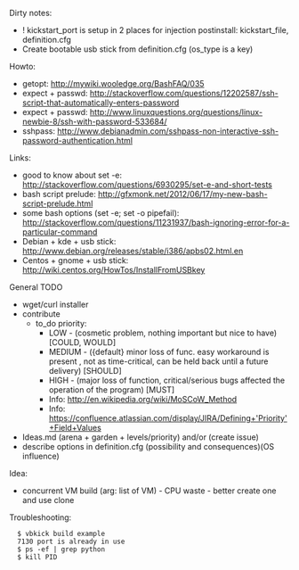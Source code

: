 Dirty notes:
 - ! kickstart_port is setup in 2 places for injection postinstall: kickstart_file, definition.cfg
 - Create bootable usb stick from definition.cfg (os_type is a key)

Howto:
 - getopt: http://mywiki.wooledge.org/BashFAQ/035
 - expect + passwd: http://stackoverflow.com/questions/12202587/ssh-script-that-automatically-enters-password
 - expect + passwd: http://www.linuxquestions.org/questions/linux-newbie-8/ssh-with-password-533684/
 - sshpass: http://www.debianadmin.com/sshpass-non-interactive-ssh-password-authentication.html

Links: 
 - good to know about set -e: http://stackoverflow.com/questions/6930295/set-e-and-short-tests
 - bash script prelude: http://gfxmonk.net/2012/06/17/my-new-bash-script-prelude.html
 - some bash options (set -e; set -o pipefail): http://stackoverflow.com/questions/11231937/bash-ignoring-error-for-a-particular-command
 - Debian + kde + usb stick: http://www.debian.org/releases/stable/i386/apbs02.html.en
 - Centos + gnome + usb stick: http://wiki.centos.org/HowTos/InstallFromUSBkey

General TODO
 - wget/curl installer
 - contribute
    - to_do priority:
        - LOW - (cosmetic problem, nothing important but nice to have) [COULD, WOULD]
        - MEDIUM - ({default} minor loss of func. easy workaround is present , not as time-critical, can be held back until a future delivery) [SHOULD]
        - HIGH - (major loss of function, critical/serious bugs affected the operation of the program) [MUST]
        - Info: http://en.wikipedia.org/wiki/MoSCoW_Method
        - Info: https://confluence.atlassian.com/display/JIRA/Defining+'Priority'+Field+Values
 - Ideas.md (arena + garden + levels/priority) and/or (create issue)
 - describe options in definition.cfg (possibility and consequences)(OS influence)

Idea:
 - concurrent VM build (arg: list of VM) - CPU waste - better create one and use clone

Troubleshooting:
```
  $ vbkick build example
  7130 port is already in use
  $ ps -ef | grep python
  $ kill PID 
```
